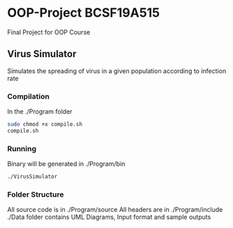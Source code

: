 # OOP-Project BCSF19A515
Final Project for OOP Course


## Virus Simulator
Simulates the spreading of virus in a given population according to infection rate

### Compilation
In the ./Program folder
```sh
sudo chmod +x compile.sh
compile.sh
```

### Running
Binary will be generated in ./Program/bin
```sh
./VirusSimulator
```

### Folder Structure
All source code is in ./Program/source
All headers are in ./Program/include
./Data folder contains UML Diagrams, Input format and sample outputs